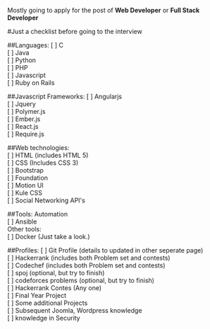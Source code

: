 Mostly going to apply for the post of **Web Developer** or **Full Stack Developer** 

#Just a checklist before going to the interview

##Languages:
   [ ] C  
   [ ] Java  
   [ ] Python       
   [ ] PHP       
   [ ] Javascript      
   [ ] Ruby on Rails       
   
##Javascript Frameworks:
   [ ] Angularjs     
   [ ] Jquery   
   [ ] Polymer.js   
   [ ] Ember.js   
   [ ] React.js   
   [ ] Require.js   

##Web technologies:    
   [ ] HTML (includes HTML 5)  
   [ ] CSS (Includes CSS 3)  
   [ ] Bootstrap  
   [ ] Foundation  
   [ ] Motion UI  
   [ ] Kule CSS    
   [ ] Social Networking API's     

##Tools:
Automation   
   [ ] Ansible   
Other tools:     
   [ ] Docker (Just take a look.)
   

##Profiles:
   [ ] Git Profile (details to updated in other seperate page)   
   [ ] Hackerrank (includes both Problem set and contests)   
   [ ] Codechef  (includes both Problem set and contests)   
   [ ] spoj (optional, but try to finish)   
   [ ] codeforces problems (optional, but try to finish)   
   [ ] Hackerrank Contes (Any one)   
   [ ] Final Year Project  
   [ ] Some additional Projects  
   [ ] Subsequent Joomla, Wordpress knowledge  
   [ ] knowledge in Security  
    
